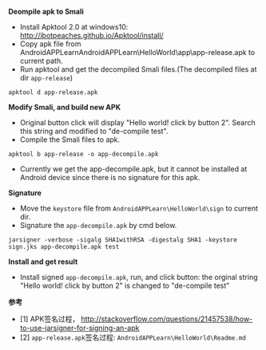 **Deompile apk to Smali**

* Install Apktool 2.0 at windows10: http://ibotpeaches.github.io/Apktool/install/
* Copy apk file from AndroidAPPLearnAndroidAPPLearn\HelloWorld\app\app-release.apk to current path.
* Run apktool and get the decompiled Smali files.(The decompiled files at dir `app-release`)

```
apktool d app-release.apk
```


**Modify Smali, and build new APK**

* Original button click will display "Hello world! click by button 2". Search this string and modified to "de-compile test". 
* Compile the Smali files to apk.

```
apktool b app-release -o app-decompile.apk
```

* Currently we get the app-decompile.apk, but it cannot be installed at Android device since there is no signature for this apk.


**Signature**

* Move the `keystore` file from `AndroidAPPLearn\HelloWorld\sign` to current dir.
* Signature the `app-decompile.apk` by cmd below.


```
jarsigner -verbose -sigalg SHA1withRSA -digestalg SHA1 -keystore sign.jks app-decompile.apk test
```


**Install and get result**

* Install signed `app-decompile.apk`, run, and click button: the orginal string "Hello world! click by button 2" is changed to  "de-compile test"


**参考**

* [1] APK签名过程， http://stackoverflow.com/questions/21457538/how-to-use-jarsigner-for-signing-an-apk
* [2] `app-release.apk`签名过程: `AndroidAPPLearn\HelloWorld\Readme.md`

